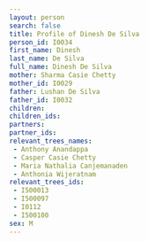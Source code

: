 ```yaml
---
layout: person
search: false
title: Profile of Dinesh De Silva
person_id: I0034
first_name: Dinesh
last_name: De Silva
full_name: Dinesh De Silva
mother: Sharma Casie Chetty
mother_id: I0029
father: Lushan De Silva
father_id: I0032
children:
children_ids:
partners:
partner_ids:
relevant_trees_names:
 - Anthony Anandappa
 - Casper Casie Chetty
 - Maria Nathalia Canjemanaden
 - Anthonia Wijeratnam
relevant_trees_ids:
 - I500013
 - I500097
 - I0112
 - I500100
sex: M
---
```


